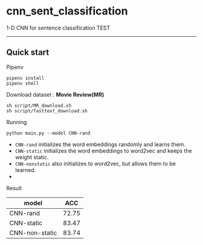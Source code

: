 # cnn_sent_classification
1-D CNN for sentence classification TEST

---

## Quick start

Pipenv 

```
pipenv install
pipenv shell
```

Download dataset : **Movie Review(MR)**

```
sh script/MR_download.sh
sh script/fasttext_download.sh
```

Running

```
python main.py --model CNN-rand
```

  * `CNN-rand` initializes the word embeddings randomly and learns them.
  * `CNN-static` initializes the word embeddings to word2vec and keeps the weight static.
  * `CNN-nonstatic` also initializes to word2vec, but allows them to be learned.
  * 

Result



| model          | ACC   |
| -------------- | ----- |
| CNN-rand       | 72.75 |
| CNN-static     | 83.47 |
| CNN-non-static | 83.74 |
